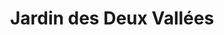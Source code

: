 ---
title: "Jardin des Deux Vallées"
url: /la-gacilly/jardin-des-deux-vallees/
shop: centre de jardinage
---